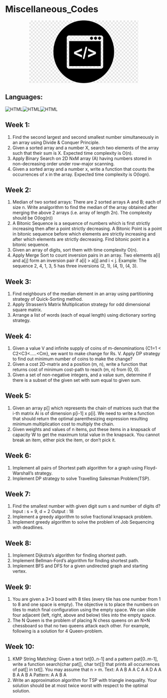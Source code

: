 # Miscellaneous_Codes

<div align="center">
    <img src="logo.jpeg" alt="Logo" width="350" height="200">
</div>

## Languages:

<img src="https://raw.githubusercontent.com/jmnote/z-icons/master/svg/c.svg" alt="HTML" width="40px"/><img src="https://raw.githubusercontent.com/jmnote/z-icons/master/svg/cpp.svg" alt="HTML" width="40px"/><img src="https://raw.githubusercontent.com/jmnote/z-icons/master/svg/python.svg" alt="HTML" width="40px"/>

## Week 1:
1. Find the second largest and second smallest number simultaneously in an array using Divide & Conquer Principle.
2. Given a sorted array and a number X, search two elements of the array such that their sum is X. Expected time complexity is O(n).
3. Apply Binary Search on 2D NxM array (A) having numbers stored in non-decreasing order under row-major scanning.
4. Given a sorted array and a number x, write a function that counts the occurrences of x in the array. Expected time complexity is O(logn). 

## Week 2:
1. Median of two sorted arrays: There are 2 sorted arrays A and B; each of size n. Write analgorithm to find the median of the array obtained after merging the above 2 arrays (i.e. array of length 2n). The complexity should be O(log(n)) 
2. A Bitonic Sequence is a sequence of numbers which is first strictly increasing then after a point strictly decreasing. A Bitonic Point is a point in bitonic sequence before which elements are strictly increasing and after which elements are strictly decreasing. Find bitonic point in a bitonic sequence. 
3. Given an array of digits, sort them with time complexity O(n).
4. Apply Merge Sort to count inversion pairs in an array. Two elements a[i] and a[j] form an inversion pair if a[i] > a[j] and i < j. Example: The sequence 2, 4, 1, 3, 5 has three inversions (2, 1), (4, 1), (4, 3).

## Week 3:
1. Find neighbours of the median element in an array using partitioning strategy of Quick-Sorting method. 
2. Apply Strassen’s Matrix Multiplication strategy for odd dimensional square matrix. 
3. Arrange a list of words (each of equal length) using dictionary sorting strategy. 

## Week 4:
1. Given a value V and infinite supply of coins of m-denominations {C1=1 < C2<C3<.....<Cm}, we want to make change for Rs. V. Apply DP strategy to find out minimum number of coins to make the change?
2. Given a cost 2D-matrix and a position (m, n), write a function that returns cost of minimum cost-path to reach (m, n) from (0, 0). 
3. Given a set of non-negative integers, and a value sum, determine if there is a subset of the given set with sum equal to given sum. 

## Week 5:
1. Given an array p[] which represents the chain of matrices such that the i-th matrix Ai is of dimension p[i-1] x p[i]. We need to write a function that should return the optimal parenthesizing expression resulting minimum multiplication cost to multiply the chain. 
2. Given weights and values of n items, put these items in a knapsack of capacity W to get the maximum total value in the knapsack. You cannot break an item, either pick the item, or don’t pick it. 

## Week 6:
1. Implement all pairs of Shortest path algorithm for a graph using Floyd-Warshall’s strategy.
2. Implement DP strategy to solve Travelling Salesman Problem(TSP).

## Week 7:
1. Find the smallest number with given digit sum s and number of digits d? Input : s = 9, d = 2 Output : 18 
2. Implement a greedy algorithm to solve fractional knapsack problem.
3. Implement greedy algorithm to solve the problem of Job Sequencing with deadlines.

## Week 8:
1. Implement Dijkstra’s algorithm for finding shortest path.
2. Implement Bellman-Ford’s algorithm for finding shortest path.
3. Implement BFS and DFS for a given undirected graph and starting vertex.

## Week 9:
1. You are given a 3×3 board with 8 tiles (every tile has one number from 1 to 8 and one space is empty). The objective is to place the numbers on tiles to match final configuration using the empty space. We can slide four adjacent (left, right, above and below) tiles into the empty space.
2. The N Queen is the problem of placing N chess queens on an N×N chessboard so that no two queens attack each other. For example, following is a solution for 4 Queen-problem.

## Week 10:
1. KMP String Matching: Given a text txt[0..n-1] and a pattern pat[0..m-1], write a function search(char pat[], char txt[]) that prints all occurrences of pat[] in txt[]. You may assume that n > m. Text: A A B A A C A A D A A B A A B A Pattern: A A B A
2. Write an approximation algorithm for TSP with triangle inequality. Your solution should be at most twice worst with respect to the optimal solution.
